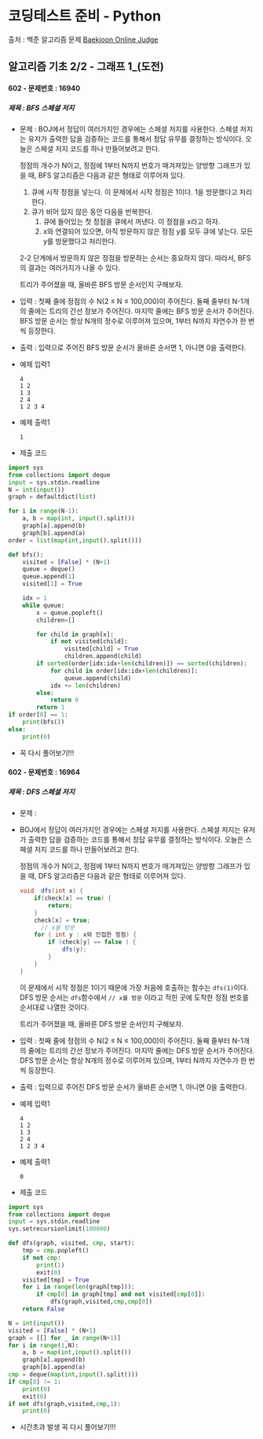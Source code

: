 # 코딩테스트 준비 - Python



출처 : 백준 알고리즘 문제 [Baekjoon Online Judge](https://www.acmicpc.net/)



## 알고리즘 기초 2/2 - 그래프 1_(도전)



#### 602 -  문제번호 : 16940

 ##### 제목 : BFS 스페셜 저지

- 문제 : BOJ에서 정답이 여러가지인 경우에는 스페셜 저지를 사용한다. 스페셜 저지는 유저가 출력한 답을 검증하는 코드를 통해서 정답 유무를 결정하는 방식이다. 오늘은 스페셜 저지 코드를 하나 만들어보려고 한다.

  정점의 개수가 N이고, 정점에 1부터 N까지 번호가 매겨져있는 양방향 그래프가 있을 때, BFS 알고리즘은 다음과 같은 형태로 이루어져 있다.

  1. 큐에 시작 정점을 넣는다. 이 문제에서 시작 정점은 1이다. 1을 방문했다고 처리한다.
  2. 큐가 비어 있지 않은 동안 다음을 반복한다.
     1. 큐에 들어있는 첫 정점을 큐에서 꺼낸다. 이 정점을 x라고 하자.
     2. x와 연결되어 있으면, 아직 방문하지 않은 정점 y를 모두 큐에 넣는다. 모든 y를 방문했다고 처리한다.

  2-2 단계에서 방문하지 않은 정점을 방문하는 순서는 중요하지 않다. 따라서, BFS의 결과는 여러가지가 나올 수 있다.

  트리가 주어졌을 때, 올바른 BFS 방문 순서인지 구해보자.

- 입력 : 첫째 줄에 정점의 수 N(2 ≤ N ≤ 100,000)이 주어진다. 둘째 줄부터 N-1개의 줄에는 트리의 간선 정보가 주어진다. 마지막 줄에는 BFS 방문 순서가 주어진다. BFS 방문 순서는 항상 N개의 정수로 이루어져 있으며, 1부터 N까지 자연수가 한 번씩 등장한다.

- 출력 : 입력으로 주어진 BFS 방문 순서가 올바른 순서면 1, 아니면 0을 출력한다.

- 예제 입력1

  ```
  4
  1 2
  1 3
  2 4
  1 2 3 4
  ```

- 예제 출력1

  ```
  1
  ```

- 제출 코드

```python
import sys
from collections import deque
input = sys.stdin.readline
N = int(input())
graph = defaultdict(list)

for i in range(N-1):
    a, b = map(int, input().split())
    graph[a].append(b)
    graph[b].append(a)
order = list(map(int,input().split()))

def bfs():
    visited = [False] * (N+1)
    queue = deque()
    queue.append(1)
    visited[1] = True

    idx = 1
    while queue:
        x = queue.popleft()
        children=[]

        for child in graph[x]:
            if not visited[child]:
                visited[child] = True
                children.append(child)
        if sorted(order[idx:idx+len(children)]) == sorted(children):
            for child in order[idx:idx+len(children)]:
                queue.append(child)
            idx += len(children)
        else:
            return 0
        return 1
if order[0] == 1:
    print(bfs())
else:
    print(0)


```

- 꼭 다시 풀어보기!!! 





#### 602 -  문제번호 : 16964

 ##### 제목 : DFS 스페셜 저지

- 문제 : 

- BOJ에서 정답이 여러가지인 경우에는 스페셜 저지를 사용한다. 스페셜 저지는 유저가 출력한 답을 검증하는 코드를 통해서 정답 유무를 결정하는 방식이다. 오늘은 스페셜 저지 코드를 하나 만들어보려고 한다.

  정점의 개수가 N이고, 정점에 1부터 N까지 번호가 매겨져있는 양방향 그래프가 있을 때, DFS 알고리즘은 다음과 같은 형태로 이루어져 있다.

  ```java
  void	dfs(int x) {
      if(check[x] == true) {
          return;
      }
      check[x] = true;
    	// x를 방문
      for ( int y : x와 인접한 정점) {
          if (check[y] == false ) {
              dfs(y);
          }
      }
  }
  ```

  이 문제에서 시작 정점은 1이기 때문에 가장 처음에 호출하는 함수는 `dfs(1)`이다. DFS 방문 순서는 `dfs`함수에서 `// x를 방문` 이라고 적힌 곳에 도착한 정점 번호를 순서대로 나열한 것이다.

  트리가 주어졌을 때, 올바른 DFS 방문 순서인지 구해보자.

- 입력 : 첫째 줄에 정점의 수 N(2 ≤ N ≤ 100,000)이 주어진다. 둘째 줄부터 N-1개의 줄에는 트리의 간선 정보가 주어진다. 마지막 줄에는 DFS 방문 순서가 주어진다. DFS 방문 순서는 항상 N개의 정수로 이루어져 있으며, 1부터 N까지 자연수가 한 번씩 등장한다.

- 출력 : 입력으로 주어진 DFS 방문 순서가 올바른 순서면 1, 아니면 0을 출력한다.

- 예제 입력1

  ```
  4
  1 2
  1 3
  2 4
  1 2 3 4
  ```

- 예제 출력1

  ```
  0
  ```

- 제출 코드

```python
import sys
from collections import deque
input = sys.stdin.readline
sys.setrecursionlimit(100000)

def dfs(graph, visited, cmp, start):
    tmp = cmp.popleft()
    if not cmp:
        print(1)
        exit(0)
    visited[tmp] = True
    for i in range(len(graph[tmp])):
        if cmp[0] in graph[tmp] and not visited[cmp[0]]:
            dfs(graph,visited,cmp,cmp[0])
    return False

N = int(input())
visited = [False] * (N+1)
graph = [[] for _ in range(N+1)]
for i in range(1,N):
    a, b = map(int,input().split())
    graph[a].append(b)
    graph[b].append(a)
cmp = deque(map(int,input().split()))
if cmp[0] != 1:
    print(0)
    exit(0)
if not dfs(graph,visited,cmp,1):
    print(0)

```

- 시간초과 발생 꼭 다시 풀어보기!!! 